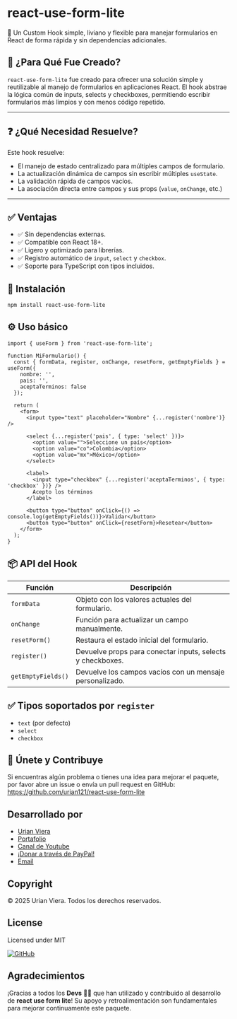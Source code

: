 # react-use-form-lite

🎯 Un Custom Hook simple, liviano y flexible para manejar formularios en React de forma rápida y sin dependencias adicionales.

## 📌 ¿Para Qué Fue Creado?

`react-use-form-lite` fue creado para ofrecer una solución simple y reutilizable al manejo de formularios en aplicaciones React. El hook abstrae la lógica común de inputs, selects y checkboxes, permitiendo escribir formularios más limpios y con menos código repetido.

---

## ❓ ¿Qué Necesidad Resuelve?

Este hook resuelve:

- El manejo de estado centralizado para múltiples campos de formulario.
- La actualización dinámica de campos sin escribir múltiples `useState`.
- La validación rápida de campos vacíos.
- La asociación directa entre campos y sus props (`value`, `onChange`, etc.)

---

## ✅ Ventajas

- ✅ Sin dependencias externas.
- ✅ Compatible con React 18+.
- ✅ Ligero y optimizado para librerías.
- ✅ Registro automático de `input`, `select` y `checkbox`.
- ✅ Soporte para TypeScript con tipos incluidos.


## 🚀 Instalación

```bash
npm install react-use-form-lite
```

## ⚙️ Uso básico

```tsx
import { useForm } from 'react-use-form-lite';

function MiFormulario() {
  const { formData, register, onChange, resetForm, getEmptyFields } = useForm({
    nombre: '',
    pais: '',
    aceptaTerminos: false
  });

  return (
    <form>
      <input type="text" placeholder="Nombre" {...register('nombre')} />
      
      <select {...register('pais', { type: 'select' })}>
        <option value="">Seleccione un país</option>
        <option value="co">Colombia</option>
        <option value="mx">México</option>
      </select>

      <label>
        <input type="checkbox" {...register('aceptaTerminos', { type: 'checkbox' })} />
        Acepto los términos
      </label>

      <button type="button" onClick={() => console.log(getEmptyFields())}>Validar</button>
      <button type="button" onClick={resetForm}>Resetear</button>
    </form>
  );
}
```

## 📦 API del Hook

| Función            | Descripción                                                |
| ------------------ | ---------------------------------------------------------- |
| `formData`         | Objeto con los valores actuales del formulario.            |
| `onChange`         | Función para actualizar un campo manualmente.              |
| `resetForm()`      | Restaura el estado inicial del formulario.                 |
| `register()`       | Devuelve props para conectar inputs, selects y checkboxes. |
| `getEmptyFields()` | Devuelve los campos vacíos con un mensaje personalizado.   |

## ✅ Tipos soportados por `register`

- `text` (por defecto)
- `select`
- `checkbox`


## 🤝 Únete y Contribuye

Si encuentras algún problema o tienes una idea para mejorar el paquete, por favor abre un issue o envía un pull request
en GitHub: https://github.com/urian121/react-use-form-lite

## Desarrollado por

- [Urian Viera](https://github.com/urian123)
- [Portafolio](https://www.urianviera.com)
- [Canal de Youtube](https://www.youtube.com/WebDeveloperUrianViera)
- [¡Donar a través de PayPal!](https://www.paypal.com/donate/?hosted_button_id=4SV78MQJJH3VE)
- [Email](mailto:urian1213viera@gmail.com)

## Copyright

© 2025 Urian Viera. Todos los derechos reservados.

## License

Licensed under MIT

[![GitHub](https://img.shields.io/badge/GitHub-urian121/react-use-form-lite?logo=github&style=flat-square)](https://github.com/urian121/react-use-form-lite)

## Agradecimientos

¡Gracias a todos los **Devs** 👨‍💻 que han utilizado y contribuido al desarrollo de **react use form lite**! Su apoyo y retroalimentación son fundamentales para mejorar continuamente este paquete.